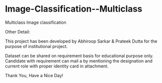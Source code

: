 # Image-Classification--Multiclass

Multiclass Image classification

Other Detail:

This project has been developed by Abhiroop Sarkar & Prateek Dutta for the purpose of institutional project.

Dataset can be shared on requirement basis for educational purpose only. Candidate with requirement can mail a by mentioning the designation and current role with proper identity card in attachment.

Thank You, Have a Nice Day!
